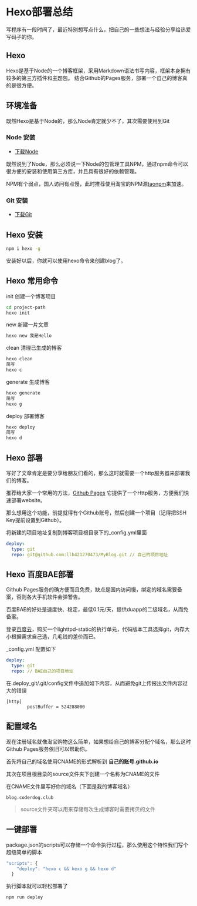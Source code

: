 # Hexo部署总结
写程序有一段时间了，最近特别想写点什么，把自己的一些想法与经验分享给热爱写码子的你。

## Hexo
Hexo是基于Node的一个博客框架，采用Markdown语法书写内容，框架本身拥有较多的第三方插件和主题包。
结合Github的Pages服务，部署一个自己的博客真的是很方便。

## 环境准备
既然Hexo是基于Node的，那么Node肯定就少不了，其次需要使用到Git

### Node 安装
* [下载Node](https://nodejs.org/en/download/)

既然说到了Node，那么必须说一下Node的包管理工具NPM，通过npm命令可以很方便的安装和使用第三方库，并且具有很好的依赖管理。

NPM有个弱点，国人访问有点慢，此时推荐使用淘宝的NPM源[taonpm](https://npm.taobao.org/)来加速。

### Git 安装
* [下载Git](https://git-scm.com/downloads)

## Hexo 安装
```bash
npm i hexo -g
```
安装好以后，你就可以使用hexo命令来创建blog了。

## Hexo 常用命令
init 创建一个博客项目
```bash
cd project-path
hexo init
```

new 新建一片文章
```bash
hexo new 我是Hello
```

clean 清理已生成的博客
```bash
hexo clean
简写
hexo c
```

generate 生成博客
```bash
hexo generate
简写
hexo g
```

deploy 部署博客
```bash
hexo deploy
简写
hexo d
```

## Hexo 部署
写好了文章肯定是要分享给朋友们看的，那么这时就需要一个http服务器来部署我们的博客。

推荐给大家一个常用的方法，[Github Pages](https://pages.github.com/) 它提供了一个Http服务，方便我们快速部署website。

那么想用这个功能，前提就得有个Github账号，然后创建一个项目（记得把SSH Key提前设置到Github）。

将新建的项目地址复制到博客项目根目录下的_config.yml里面

```yaml
deploy:
  type: git
  repo: git@github.com:llb421270473/MyBlog.git // 自己的项目地址
```

## Hexo 百度BAE部署
Github Pages服务的确方便而且免费，缺点是国内访问慢，绑定的域名需要备案，否则各大手机软件会弹警告。

百度BAE的好处是速度快、稳定，最低0.1元/天，提供duapp的二级域名，从而免备案。

登录[百度云](https://cloud.baidu.com/)，购买一个lighttpd-static的执行单元，代码版本工具选择git，内存大小根据需求自己选，几毛钱的差价而已。

_config.yml 配置如下
```yaml
deploy:
  type: git
  repo: // BAE自己的项目地址
```

在.deploy_git/.git/config文件中追加如下内容，从而避免git上传报出文件内容过大的错误
```git
[http]
        postBuffer = 524288000
```

## 配置域名
现在注册域名就像淘宝购物这么简单，如果想给自己的博客分配个域名，那么这时Github Pages服务依旧可以帮助你。

首先将自己的域名使用CNAME的形式解析到  **自己的账号.github.io** 

其次在项目根目录的source文件夹下创建一个名称为CNAME的文件

在CNAME文件里写好你的域名（下面是我的博客域名）
```text
blog.coderdog.club
```

> source文件夹可以用来存储每次生成博客时需要拷贝的文件

## 一键部署
package.json的scripts可以存储一个命令执行过程，那么使用这个特性我们写个超级简单的脚本

```javascript
"scripts": {
    "deploy": "hexo c && hexo g && hexo d"
  }
```

执行脚本就可以轻松部署了
```javascript
npm run deploy
```
